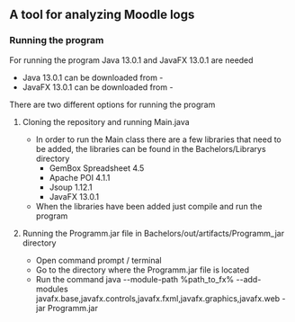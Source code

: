 ## A tool for analyzing Moodle logs

### Running the program

For running the program Java 13.0.1 and JavaFX 13.0.1 are needed

- Java 13.0.1 can be downloaded from - 
- JavaFX 13.0.1 can be downloaded from - 

There are two different options for running the program

1. Cloning the repository and running Main.java
   * In order to run the Main class there are a few libraries that need to be added, the libraries can be found in the Bachelors/Librarys directory
     * GemBox Spreadsheet 4.5
     * Apache POI 4.1.1
     * Jsoup 1.12.1
     * JavaFX 13.0.1
   * When the libraries have been added just compile and run the program

2. Running the Programm.jar file in Bachelors/out/artifacts/Programm_jar directory
   * Open command prompt / terminal
   * Go to the directory where the Programm.jar file is located
   * Run the command  java --module-path %path_to_fx% --add-modules javafx.base,javafx.controls,javafx.fxml,javafx.graphics,javafx.web -jar Programm.jar